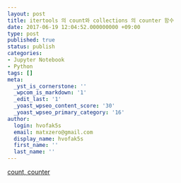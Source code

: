 ```yaml
---
layout: post
title: itertools 의 count와 collections 의 counter 함수
date: 2017-06-19 12:04:52.000000000 +09:00
type: post
published: true
status: publish
categories:
- Jupyter Notebook
- Python
tags: []
meta:
  _yst_is_cornerstone: ''
  _wpcom_is_markdown: '1'
  _edit_last: '1'
  _yoast_wpseo_content_score: '30'
  _yoast_wpseo_primary_category: '16'
author:
  login: hvofak5s
  email: matxzero@gmail.com
  display_name: hvofak5s
  first_name: ''
  last_name: ''
---
```

<p><a href="http://programingstudy.s3.amazonaws.com/counter%2B%EB%B0%8F%2Bcount%2B%EC%98%88%EC%A0%9C.html" target="_blank" rel="noopener noreferrer">count, counter</a></p>
<p>&nbsp;</p>
